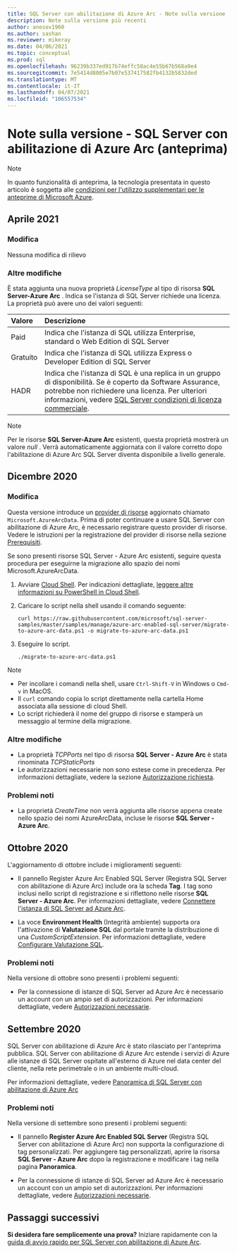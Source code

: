 ```yaml
---
title: SQL Server con abilitazione di Azure Arc - Note sulla versione
description: Note sulla versione più recenti
author: anosov1960
ms.author: sashan
ms.reviewer: mikeray
ms.date: 04/06/2021
ms.topic: conceptual
ms.prod: sql
ms.openlocfilehash: 96239b337ed917b74effc58ac4e55b67b568a9e4
ms.sourcegitcommit: 7e5414d8005e7b07e537417582fb4132b5832ded
ms.translationtype: MT
ms.contentlocale: it-IT
ms.lasthandoff: 04/07/2021
ms.locfileid: "106557534"
---
```

# <a name="release-notes---azure-arc-enabled-sql-server-preview"></a>Note sulla versione - SQL Server con abilitazione di Azure Arc (anteprima)

> [!NOTE]
> In quanto funzionalità di anteprima, la tecnologia presentata in questo articolo è soggetta alle [condizioni per l'utilizzo supplementari per le anteprime di Microsoft Azure](https://azure.microsoft.com/support/legal/preview-supplemental-terms/).

## <a name="april-2021"></a>Aprile 2021

### <a name="breaking-change"></a>Modifica

Nessuna modifica di rilievo

### <a name="other-changes"></a>Altre modifiche

È stata aggiunta una nuova proprietà *LicenseType* al tipo di risorsa **SQL Server-Azure Arc** . Indica se l'istanza di SQL Server richiede una licenza. La proprietà può avere uno dei valori seguenti:

| **Valore** | **Descrizione** |
|:--|:--|
|Paid|Indica che l'istanza di SQL utilizza Enterprise, standard o Web Edition di SQL Server|
|Gratuito|Indica che l'istanza di SQL utilizza Express o Developer Edition di SQL Server|
|HADR|Indica che l'istanza di SQL è una replica in un gruppo di disponibilità. Se è coperto da Software Assurance, potrebbe non richiedere una licenza. Per ulteriori informazioni, vedere [SQL Server condizioni di licenza commerciale](https://www.microsoft.com/licensing/terms/productoffering/SQLServer/EAEAS).

> [!NOTE]
> Per le risorse **SQL Server-Azure Arc** esistenti, questa proprietà mostrerà un valore *null* . Verrà automaticamente aggiornata con il valore corretto dopo l'abilitazione di Azure Arc SQL Server diventa disponibile a livello generale.

## <a name="december-2020"></a>Dicembre 2020

### <a name="breaking-change"></a>Modifica

Questa versione introduce un [provider di risorse](/azure/azure-resource-manager/management/azure-services-resource-providers) aggiornato chiamato `Microsoft.AzureArcData`. Prima di poter continuare a usare SQL Server con abilitazione di Azure Arc, è necessario registrare questo provider di risorse. Vedere le istruzioni per la registrazione del provider di risorse nella sezione [Prerequisiti](connect.md#prerequisites).

Se sono presenti risorse SQL Server - Azure Arc esistenti, seguire questa procedura per eseguirne la migrazione allo spazio dei nomi Microsoft.AzureArcData.

1. Avviare [Cloud Shell](https://shell.azure.com/). Per indicazioni dettagliate, [leggere altre informazioni su PowerShell in Cloud Shell](/azure/cloud-shell/quickstart-powershell).

2. Caricare lo script nella shell usando il comando seguente:

    ```console
    curl https://raw.githubusercontent.com/microsoft/sql-server-samples/master/samples/manage/azure-arc-enabled-sql-server/migrate-to-azure-arc-data.ps1 -o migrate-to-azure-arc-data.ps1
    ```
3. Eseguire lo script.  

    ```console
   ./migrate-to-azure-arc-data.ps1
    ```

> [!NOTE]
> - Per incollare i comandi nella shell, usare `Ctrl-Shift-V` in Windows o `Cmd-v` in MacOS.
> - Il `curl` comando copia lo script direttamente nella cartella Home associata alla sessione di cloud Shell.
> - Lo script richiederà il nome del gruppo di risorse e stamperà un messaggio al termine della migrazione.

### <a name="other-changes"></a>Altre modifiche

* La proprietà *TCPPorts* nel tipo di risorsa **SQL Server - Azure Arc** è stata rinominata *TCPStaticPorts*
* Le autorizzazioni necessarie non sono estese come in precedenza. Per informazioni dettagliate, vedere la sezione [Autorizzazione richiesta](overview.md#required-permissions).

### <a name="known-issues"></a>Problemi noti

* La proprietà *CreateTime* non verrà aggiunta alle risorse appena create nello spazio dei nomi AzureArcData, incluse le risorse **SQL Server - Azure Arc**.

## <a name="october-2020"></a>Ottobre 2020

L'aggiornamento di ottobre include i miglioramenti seguenti:

* Il pannello Register Azure Arc Enabled SQL Server (Registra SQL Server con abilitazione di Azure Arc) include ora la scheda **Tag**. I tag sono inclusi nello script di registrazione e si riflettono nelle risorse **SQL Server - Azure Arc**. Per informazioni dettagliate, vedere [Connettere l'istanza di SQL Server ad Azure Arc](connect.md).

* La voce **Environment Health** (Integrità ambiente) supporta ora l'attivazione di **Valutazione SQL** dal portale tramite la distribuzione di una *CustomScriptExtension*. Per informazioni dettagliate, vedere [Configurare Valutazione SQL](assess.md#run-on-demand-sql-assessment).

### <a name="known-issues"></a>Problemi noti

Nella versione di ottobre sono presenti i problemi seguenti:

* Per la connessione di istanze di SQL Server ad Azure Arc è necessario un account con un ampio set di autorizzazioni. Per informazioni dettagliate, vedere [Autorizzazioni necessarie](overview.md#required-permissions).

## <a name="september-2020"></a>Settembre 2020

SQL Server con abilitazione di Azure Arc è stato rilasciato per l'anteprima pubblica. SQL Server con abilitazione di Azure Arc estende i servizi di Azure alle istanze di SQL Server ospitate all'esterno di Azure nel data center del cliente, nella rete perimetrale o in un ambiente multi-cloud.

Per informazioni dettagliate, vedere [Panoramica di SQL Server con abilitazione di Azure Arc](overview.md)

### <a name="known-issues"></a>Problemi noti

Nella versione di settembre sono presenti i problemi seguenti:

* Il pannello **Register Azure Arc Enabled SQL Server** (Registra SQL Server con abilitazione di Azure Arc) non supporta la configurazione di tag personalizzati. Per aggiungere tag personalizzati, aprire la risorsa **SQL Server - Azure Arc** dopo la registrazione e modificare i tag nella pagina **Panoramica**.

* Per la connessione di istanze di SQL Server ad Azure Arc è necessario un account con un ampio set di autorizzazioni. Per informazioni dettagliate, vedere [Autorizzazioni necessarie](overview.md#required-permissions).

## <a name="next-steps"></a>Passaggi successivi

**Si desidera fare semplicemente una prova?**  Iniziare rapidamente con la [guida di avvio rapido per SQL Server con abilitazione di Azure Arc](https://aka.ms/AzureArcSqlServerJumpstart).